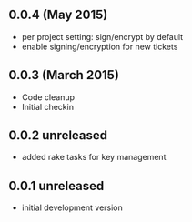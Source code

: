 ## 0.0.4 (May 2015) ##

* per project setting: sign/encrypt by default
* enable signing/encryption for new tickets

## 0.0.3 (March 2015) ##

*   Code cleanup
*   Initial checkin

## 0.0.2 unreleased ##

*   added rake tasks for key management

## 0.0.1 unreleased ##

*   initial development version 

